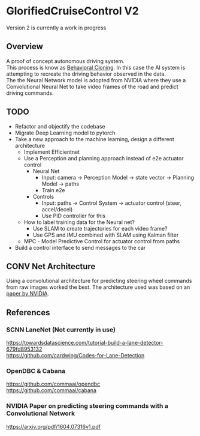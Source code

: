 # GlorifiedCruiseControl V2

Version 2 is currently a work in progress

## Overview
A proof of concept autonomous driving system.<br/>
This process is know as [Behavioral Cloning](https://arxiv.org/abs/1805.01954). In this case the AI system is attempting to recreate the driving behavior observed in the data.<br/>
The the Neural Network model is adopted from NVIDIA where they use a Convolutional Neural Net to take video frames of the road and predict driving commands.<br/>

## TODO
* Refactor and objectify the codebase
* Migrate Deep Learning model to pytorch
* Take a new approach to the machine learning, design a different architecture
    * Implement Efficientnet
    * Use a Perception and planning approach instead of e2e actuator control
        * Neural Net
            * Input: camera -> Perception Model -> state vector -> Planning Model -> paths
            * Train e2e
        * Controls
            * Input: paths -> Control System -> actuator control (steer, accel/decel)
            * Use PID controller for this
    * How to label training data for the Neural net?
        * Use SLAM to create trajectories for each video frame?
        * Use GPS and IMU combined with SLAM using Kalman filter
    * MPC - Model Predictive Control for actuator control from paths
* Build a control interface to send messages to the car

## CONV Net Architecture
Using a convolutional architecture for predicting steering wheel commands from raw images worked the best. The architecture used was based on an [paper by NVIDIA](https://arxiv.org/pdf/1604.07316v1.pdf).

## References
### SCNN LaneNet (Not currently in use)
https://towardsdatascience.com/tutorial-build-a-lane-detector-679fd8953132<br/>
https://github.com/cardwing/Codes-for-Lane-Detection
### OpenDBC & Cabana
https://github.com/commaai/opendbc<br/>
https://github.com/commaai/cabana
### NVIDIA Paper on predicting steering commands with a Convolutional Network
https://arxiv.org/pdf/1604.07316v1.pdf
